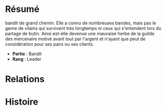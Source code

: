 # Résumé
bandit de grand chemin. Elle a connu de nombreuses bandes, mais pas le genre de vilains qui survivent très longtemps ni ceux qui s'entendent lors du partage de butin. Ainsi est-elle devenue une mauvaise herbe de la guilde des mercenaire motivé avant tout par l'argent et n'ayant que peut de considération pour ses pairs ou ses clients.

- **Partie** : Bandit
- **Rang** : Leader

# Relations

# Histoire
